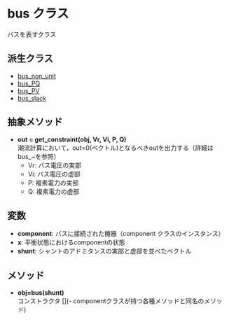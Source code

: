 # bus クラス

バスを表すクラス

## 派生クラス

- [bus_non_unit](./bus_non_unit.md)
- [bus_PQ](./bus_PQ.md)
- [bus_PV](./bus_PV.md)
- [bus_slack](./bus_slack.md)

## 抽象メソッド

- **out = get_constraint(obj, Vr, Vi, P, Q)**  
  潮流計算において，out=0(ベクトル)となるべきoutを出力する（詳細はbus_~を参照）
    - Vr: バス電圧の実部
    - Vi: バス電圧の虚部
    - P: 複素電力の実部
    - Q: 複素電力の虚部


## 変数

- **component**: バスに接続された機器（component クラスのインスタンス）
- **x**: 平衡状態におけるcomponentの状態
- **shunt**: シャントのアドミタンスの実部と虚部を並べたベクトル


## メソッド

- **obj=bus(shunt)**  
    コンストラクタ
[](- componentクラスが持つ各種メソッドと同名のメソッド)
